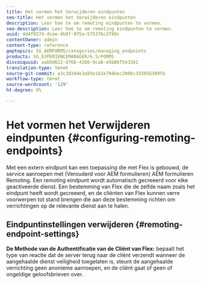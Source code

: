 ```yaml
---
title: Het vormen het Verwijderen eindpunten
seo-title: Het vormen het Verwijderen eindpunten
description: Leer hoe te om remoting eindpunten te vormen.
seo-description: Leer hoe te om remoting eindpunten te vormen.
uuid: 4d4f9274-dcae-4b9f-975a-575376c2f89c
contentOwner: admin
content-type: reference
geptopics: SG_AEMFORMS/categories/managing_endpoints
products: SG_EXPERIENCEMANAGER/6.5/FORMS
discoiquuid: aab9d622-d76b-4100-9ca6-e5b86f543381
translation-type: tm+mt
source-git-commit: a3c303d4e3a85e1b2e794bec2006c335056309fb
workflow-type: tm+mt
source-wordcount: '129'
ht-degree: 0%

---
```



# Het vormen het Verwijderen eindpunten {#configuring-remoting-endpoints}

Met een extern eindpunt kan een toepassing die met Flex is gebouwd, de service aanroepen met (Verouderd voor AEM formulieren) AEM formulieren Remoting. Een remoting eindpunt wordt automatisch gecreeerd voor elke geactiveerde dienst. Een bestemming van Flex die de zelfde naam zoals het eindpunt heeft wordt gecreeerd, en de cliënten van Flex kunnen verre voorwerpen tot stand brengen die aan deze bestemming richten om verrichtingen op de relevante dienst aan te halen.

## Eindpuntinstellingen verwijderen {#remoting-endpoint-settings}

**De Methode van de Authentificatie van de Cliënt van Flex:** bepaalt het type van reactie dat de server terug naar de cliënt verzendt wanneer de aangehaalde dienst veiligheid toegelaten is, steunt de aangehaalde verrichting geen anonieme aanroepen, en de cliënt gaat of geen of ongeldige geloofsbrieven over.
